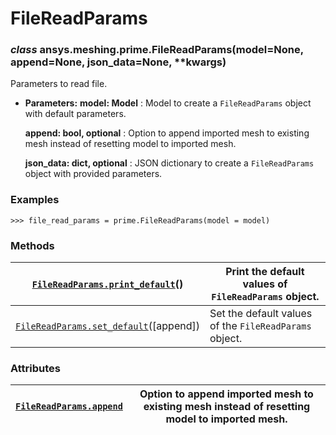 <!-- vale off -->

<a id="filereadparams"></a>

# FileReadParams

<a id="ansys.meshing.prime.FileReadParams"></a>

### *class* ansys.meshing.prime.FileReadParams(model=None, append=None, json_data=None, \*\*kwargs)

Parameters to read file.

* **Parameters:**
  **model: Model**
  : Model to create a `FileReadParams` object with default parameters.

  **append: bool, optional**
  : Option to append imported mesh to existing mesh instead of resetting model to imported mesh.

  **json_data: dict, optional**
  : JSON dictionary to create a `FileReadParams` object with provided parameters.

### Examples

```pycon
>>> file_read_params = prime.FileReadParams(model = model)
```

<!-- !! processed by numpydoc !! -->

### Methods

| [`FileReadParams.print_default`](ansys.meshing.prime.FileReadParams.print_default.md#ansys.meshing.prime.FileReadParams.print_default)()   | Print the default values of `FileReadParams` object.   |
|--------------------------------------------------------------------------------------------------------------------------------------------|--------------------------------------------------------|
| [`FileReadParams.set_default`](ansys.meshing.prime.FileReadParams.set_default.md#ansys.meshing.prime.FileReadParams.set_default)([append]) | Set the default values of the `FileReadParams` object. |

### Attributes

| [`FileReadParams.append`](ansys.meshing.prime.FileReadParams.append.md#ansys.meshing.prime.FileReadParams.append)   | Option to append imported mesh to existing mesh instead of resetting model to imported mesh.   |
|---------------------------------------------------------------------------------------------------------------------|------------------------------------------------------------------------------------------------|
<!-- vale on -->
